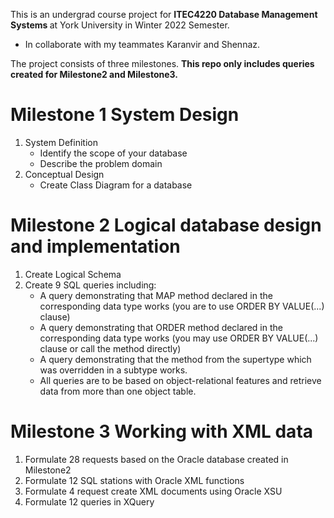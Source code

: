 This is an undergrad course project for <b> ITEC4220 Database Management Systems </b> at York University in Winter 2022 Semester.

 - In collaborate with my teammates Karanvir and Shennaz. 


The project consists of three milestones. <b> This repo only includes queries created for Milestone2 and Milestone3. </b>

# Milestone 1 System Design
1. System Definition
    - Identify the scope of your database
    - Describe the problem domain
2. Conceptual Design
    - Create Class Diagram for a database

# Milestone 2 Logical database design and implementation
1. Create Logical Schema
2. Create 9 SQL queries including:
    - A query demonstrating that MAP method declared in the corresponding data type works (you are to use ORDER BY VALUE(...) clause)
    - A query demonstrating that ORDER method declared in the corresponding data type works (you may use ORDER BY VALUE(...) clause or call the method directly)
    - A query demonstrating that the method from the supertype which was overridden in a subtype works.
    - All queries are to be based on object-relational features and retrieve data from more than one object table. 
 
 # Milestone 3 Working with XML data
 1. Formulate 28 requests based on the Oracle database created in Milestone2
 2. Formulate 12 SQL stations with Oracle XML functions
 3. Formulate 4 request create XML documents using Oracle XSU
 4. Formulate 12 queries in XQuery
 
